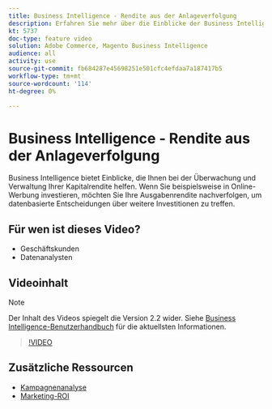 ```yaml
---
title: Business Intelligence - Rendite aus der Anlageverfolgung
description: Erfahren Sie mehr über die Einblicke der Business Intelligence, mit denen Sie Ihre Rentabilität verfolgen können.
kt: 5737
doc-type: feature video
solution: Adobe Commerce, Magento Business Intelligence
audience: all
activity: use
source-git-commit: fb684287e45698251e501cfc4efdaa7a187417b5
workflow-type: tm+mt
source-wordcount: '114'
ht-degree: 0%

---
```



# Business Intelligence - Rendite aus der Anlageverfolgung

Business Intelligence bietet Einblicke, die Ihnen bei der Überwachung und Verwaltung Ihrer Kapitalrendite helfen. Wenn Sie beispielsweise in Online-Werbung investieren, möchten Sie Ihre Ausgabenrendite nachverfolgen, um datenbasierte Entscheidungen über weitere Investitionen zu treffen.

## Für wen ist dieses Video?

- Geschäftskunden
- Datenanalysten

## Videoinhalt

>[!NOTE]
>
>Der Inhalt des Videos spiegelt die Version 2.2 wider. Siehe [Business Intelligence-Benutzerhandbuch](https://docs.magento.com/mbi/) für die aktuellsten Informationen.

>[!VIDEO](https://video.tv.adobe.com/v/35991?quality=12&learn=on)

## Zusätzliche Ressourcen

- [Kampagnenanalyse](https://docs.magento.com/mbi/data-analyst/analysis/camp-analysis.html)
- [Marketing-ROI](https://docs.magento.com/mbi/data-analyst/analysis/marketing-roi.html)

